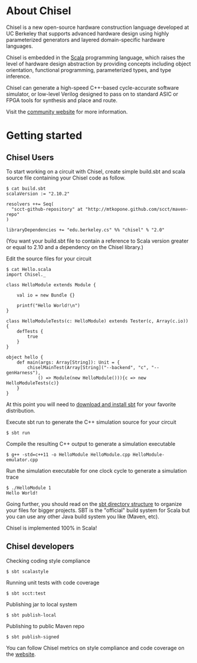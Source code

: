 About Chisel
============

Chisel is a new open-source hardware construction language developed
at UC Berkeley that supports advanced hardware design using highly
parameterized generators and layered domain-specific hardware languages.

Chisel is embedded in the [Scala](http://www.scala-lang.org/) programming
language, which raises the level of hardware design abstraction by providing
concepts including object orientation, functional programming, parameterized
types, and type inference.

Chisel can generate a high-speed C++-based cycle-accurate software simulator,
or low-level Verilog designed to pass on to standard ASIC or FPGA tools
for synthesis and place and route.

Visit the [community website](http://chisel.eecs.berkeley.edu/) for more
information.

Getting started
===============

Chisel Users
------------

To start working on a circuit with Chisel, create simple build.sbt
and scala source file containing your Chisel code as follow.

    $ cat build.sbt
    scalaVersion := "2.10.2"

    resolvers ++= Seq(
      "scct-github-repository" at "http://mtkopone.github.com/scct/maven-repo"
    )

    libraryDependencies += "edu.berkeley.cs" %% "chisel" % "2.0"

(You want your build.sbt file to contain a reference to Scala version greater
or equal to 2.10 and a dependency on the Chisel library.)

Edit the source files for your circuit

    $ cat Hello.scala
    import Chisel._

    class HelloModule extends Module {

        val io = new Bundle {}

        printf("Hello World!\n")
    }

    class HelloModuleTests(c: HelloModule) extends Tester(c, Array(c.io)) {
        defTests {
            true
        }
    }

    object hello {
        def main(args: Array[String]): Unit = {
            chiselMainTest(Array[String]("--backend", "c", "--genHarness"),
                () => Module(new HelloModule())){c => new HelloModuleTests(c)}
        }
    }

At this point you will need to [download and install sbt](http://www.scala-sbt.org/release/docs/Getting-Started/Setup.html#installing-sbt)
for your favorite distribution.

Execute sbt run to generate the C++ simulation source for your circuit

    $ sbt run

Compile the resulting C++ output to generate a simulation executable

    $ g++ -std=c++11 -o HelloModule HelloModule.cpp HelloModule-emulator.cpp

Run the simulation executable for one clock cycle to generate a simulation trace

    $ ./HelloModule 1
    Hello World!

Going further, you should read on the [sbt directory structure](http://www.scala-sbt.org/release/docs/Getting-Started/Directories.html)
to organize your files for bigger projects. SBT is the &quot;official&quot;
build system for Scala but you can use any other Java build system you
like (Maven, etc).

Chisel is implemented 100% in Scala!


Chisel developers
-----------------

Checking coding style compliance

    $ sbt scalastyle

Running unit tests with code coverage

    $ sbt scct:test

Publishing jar to local system

    $ sbt publish-local

Publishing to public Maven repo

    $ sbt publish-signed

You can follow Chisel metrics on style compliance and code coverage
on the [website](https://chisel.eecs.berkeley.edu/unit_test_trends.html).